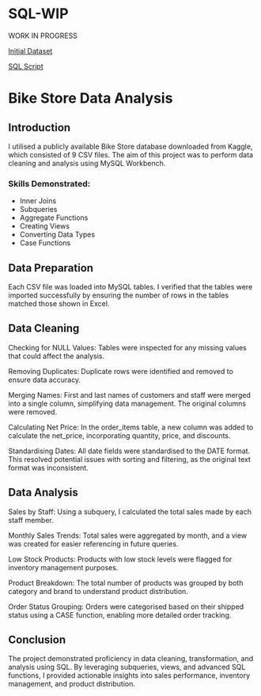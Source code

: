 # SQL-WIP

WORK IN PROGRESS 

[Initial Dataset](https://github.com/D-Wilkinson/SQL-WIP/tree/34802d17155ce26338d99ba5617d6432b5582c9a/Intial%20CSV%20Data)

[SQL Script](https://github.com/D-Wilkinson/SQL-WIP/blob/e52d06f14e4e4e75b5b1091cf06c133ee17ad3d5/Bike%20Store.sql)

# Bike Store Data Analysis

## Introduction
I utilised a publicly available Bike Store database downloaded from Kaggle, which consisted of 9 CSV files. The aim of this project was to perform data cleaning and analysis using MySQL Workbench.

### Skills Demonstrated:
- Inner Joins
- Subqueries
- Aggregate Functions
- Creating Views
- Converting Data Types
- Case Functions
## Data Preparation
Each CSV file was loaded into MySQL tables. I verified that the tables were imported successfully by ensuring the number of rows in the tables matched those shown in Excel.
## Data Cleaning
Checking for NULL Values:
 Tables were inspected for any missing values that could affect the analysis.


Removing Duplicates:
 Duplicate rows were identified and removed to ensure data accuracy.


Merging Names:
 First and last names of customers and staff were merged into a single column, simplifying data management. The original columns were removed.


Calculating Net Price:
 In the order_items table, a new column was added to calculate the net_price, incorporating quantity, price, and discounts.


Standardising Dates:
 All date fields were standardised to the DATE format. This resolved potential issues with sorting and filtering, as the original text format was inconsistent.



## Data Analysis
Sales by Staff:
 Using a subquery, I calculated the total sales made by each staff member.


Monthly Sales Trends:
 Total sales were aggregated by month, and a view was created for easier referencing in future queries.


Low Stock Products:
 Products with low stock levels were flagged for inventory management purposes.


Product Breakdown:
 The total number of products was grouped by both category and brand to understand product distribution.


Order Status Grouping:
 Orders were categorised based on their shipped status using a CASE function, enabling more detailed order tracking.



## Conclusion
The project demonstrated proficiency in data cleaning, transformation, and analysis using SQL. By leveraging subqueries, views, and advanced SQL functions, I provided actionable insights into sales performance, inventory management, and product distribution.
